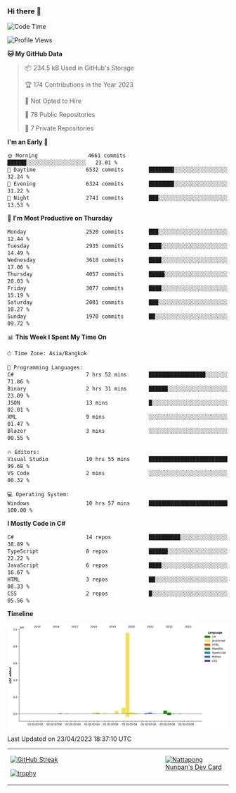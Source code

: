 ### Hi there 👋

<!--START_SECTION:waka-->
![Code Time](http://img.shields.io/badge/Code%20Time-542%20hrs%2032%20mins-blue)

![Profile Views](http://img.shields.io/badge/Profile%20Views-0-blue)

**🐱 My GitHub Data** 

> 📦 234.5 kB Used in GitHub's Storage 
 > 
> 🏆 174 Contributions in the Year 2023
 > 
> 🚫 Not Opted to Hire
 > 
> 📜 78 Public Repositories 
 > 
> 🔑 7 Private Repositories 
 > 
**I'm an Early 🐤** 

```text
🌞 Morning                4661 commits        ██████░░░░░░░░░░░░░░░░░░░   23.01 % 
🌆 Daytime                6532 commits        ████████░░░░░░░░░░░░░░░░░   32.24 % 
🌃 Evening                6324 commits        ████████░░░░░░░░░░░░░░░░░   31.22 % 
🌙 Night                  2741 commits        ███░░░░░░░░░░░░░░░░░░░░░░   13.53 % 
```
📅 **I'm Most Productive on Thursday** 

```text
Monday                   2520 commits        ███░░░░░░░░░░░░░░░░░░░░░░   12.44 % 
Tuesday                  2935 commits        ████░░░░░░░░░░░░░░░░░░░░░   14.49 % 
Wednesday                3618 commits        ████░░░░░░░░░░░░░░░░░░░░░   17.86 % 
Thursday                 4057 commits        █████░░░░░░░░░░░░░░░░░░░░   20.03 % 
Friday                   3077 commits        ████░░░░░░░░░░░░░░░░░░░░░   15.19 % 
Saturday                 2081 commits        ███░░░░░░░░░░░░░░░░░░░░░░   10.27 % 
Sunday                   1970 commits        ██░░░░░░░░░░░░░░░░░░░░░░░   09.72 % 
```


📊 **This Week I Spent My Time On** 

```text
🕑︎ Time Zone: Asia/Bangkok

💬 Programming Languages: 
C#                       7 hrs 52 mins       ██████████████████░░░░░░░   71.86 % 
Binary                   2 hrs 31 mins       ██████░░░░░░░░░░░░░░░░░░░   23.09 % 
JSON                     13 mins             █░░░░░░░░░░░░░░░░░░░░░░░░   02.01 % 
XML                      9 mins              ░░░░░░░░░░░░░░░░░░░░░░░░░   01.47 % 
Blazor                   3 mins              ░░░░░░░░░░░░░░░░░░░░░░░░░   00.55 % 

🔥 Editors: 
Visual Studio            10 hrs 55 mins      █████████████████████████   99.68 % 
VS Code                  2 mins              ░░░░░░░░░░░░░░░░░░░░░░░░░   00.32 % 

💻 Operating System: 
Windows                  10 hrs 57 mins      █████████████████████████   100.00 % 
```

**I Mostly Code in C#** 

```text
C#                       14 repos            ██████████░░░░░░░░░░░░░░░   38.89 % 
TypeScript               8 repos             ██████░░░░░░░░░░░░░░░░░░░   22.22 % 
JavaScript               6 repos             ████░░░░░░░░░░░░░░░░░░░░░   16.67 % 
HTML                     3 repos             ██░░░░░░░░░░░░░░░░░░░░░░░   08.33 % 
CSS                      2 repos             █░░░░░░░░░░░░░░░░░░░░░░░░   05.56 % 
```



**Timeline**

![Lines of Code chart](https://raw.githubusercontent.com/aixasz/aixasz/main/assets/bar_graph.png)


 Last Updated on 23/04/2023 18:37:10 UTC
<!--END_SECTION:waka-->

<table>
<tr>
<td width="70%" valign="top">
 
 [![GitHub Streak](http://github-readme-streak-stats.herokuapp.com?user=aixasz&theme=github-dark&hide_border=true&date_format=%5BY%20%5DM%20j)](https://git.io/streak-stats)

 [![trophy](https://github-profile-trophy.vercel.app/?username=aixasz&theme=onedark)](https://github.com/ryo-ma/github-profile-trophy)
 </td>
<td width="30%" valign="top">
 
<a href="https://app.daily.dev/aixasz"><img src="https://api.daily.dev/devcards/403207936e6547c9a85ea449e9f3abe8.png?r=re8" alt="Nattapong Nunpan's Dev Card"/></a>

 </td>
</tr>
</table>
 
